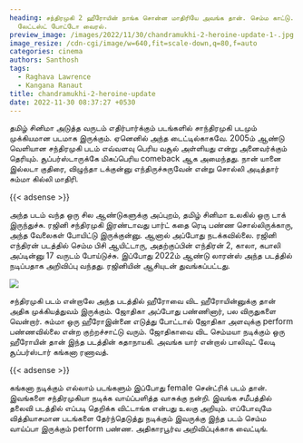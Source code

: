 ```yaml
---
heading: சந்திரமுகி 2 ஹீரோயின் நாங்க சொன்ன மாதிரியே அவங்க தான். செம்ம காட்டு.
  லேட்டஸ்ட் போட்டோ வைரல்.
preview_image: /images/2022/11/30/chandramukhi-2-heroine-update-1-.jpg
image_resize: /cdn-cgi/image/w=640,fit=scale-down,q=80,f=auto
categories: cinema
authors: Santhosh
tags:
  - Raghava Lawrence
  - Kangana Ranaut
title: chandramukhi-2-heroine-update
date: 2022-11-30 08:37:27 +0530
---
```

தமிழ் சினிமா அடுத்த வருடம் எதிர்பார்க்கும் படங்களில் சாந்திரமுகி  படமும் முக்கியமான படமாக இருக்கும். ஏனெனில் அந்த டைட்டில்காகவே. 2005ம் ஆண்டு வெளியான சந்திரமுகி படம் எவ்வளவு பெரிய வசூல் அள்ளியது என்று அனைவர்க்கும் தெரியும். சூப்பர்ஸ்டாருக்கே மிகப்பெரிய comeback ஆக அமைந்தது. நான் யானை இல்லடா குதிரை, விழுந்தா டக்குன்னு எந்திருச்சுருவேன் என்று சொல்லி அடித்தார் சும்மா கில்லி மாதிரி.

{{< adsense >}}

அந்த படம் வந்த ஒரு சில ஆண்டுகளுக்கு அப்புறம், தமிழ் சினிமா உலகில் ஒரு டாக் இருந்துச்சு. ரஜினி சந்திரமுகி இரண்டாவது பார்ட் கதை ரெடி பண்ண சொல்லிருக்காரு, அந்த வேலைகள் போயிட்டு இருக்குன்னு. ஆனால் அப்போது நடக்கவில்லை. ரஜினி எந்திரன் படத்தில் செம்ம பிசி ஆயிட்டாரு, அதற்குப்பின் எந்திரன் 2, காலா, கபாலி அப்டின்னு 17 வருடம் போய்டுச்சு. இப்போது 2022ம் ஆண்டு லாரன்ஸ் அந்த படத்தில் நடிப்பதாக அறிவிப்பு வந்தது. ரஜினியின் ஆசியுடன் துவங்கப்பட்டது.

![](/images/2022/11/30/chandramukhi-2-heroine-update-2-.jpg)

சந்திரமுகி படம் என்றாலே அந்த படத்தில் ஹீரோவை விட ஹீரோயின்னுக்கு தான் அதிக முக்கியத்துவம் இருக்கும். ஜோதிகா அப்போது பண்ணினார், பல விருதுகளை வென்றார். சும்மா ஒரு ஹீரோஇன்னை எடுத்து போட்டால் ஜோதிகா அளவுக்கு perform பண்ணவில்லை என்ற குற்றச்சாட்டு வரும். ஜோதிகாவை விட செம்மயா நடிக்கும் ஒரு ஹீரோயின் தான் இந்த படத்தின் கதாநாயகி. அவங்க யார் என்றால் பாலிவுட் லேடி சூப்பர்ஸ்டார் கங்கனா ரணாவத். 

{{< adsense >}}

கங்கனா நடிக்கும் எல்லாம் படங்களும் இப்போது female சென்ட்ரிக் படம் தான். இவங்களை சந்திரமுகியா நடிக்க வாய்ப்பளித்த வாசுக்கு நன்றி. இவங்க சமீபத்தில் தலைவி படத்தில் எப்படி தெறிக்க விட்டாங்க என்பது உலகு அறியும். எப்போவுமே வித்தியாசமான படங்களை தேர்ந்தெடுத்து நடிக்கும் இவருக்கு இந்த படம் செம்ம வாய்ப்பா இருக்கும் perform பண்ண. அதிகாரபூர்வ அறிவிப்புக்காக வைட்டிங்.